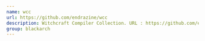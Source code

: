 ```yaml
---
name: wcc
url: https://github.com/endrazine/wcc
description: Witchcraft Compiler Collection. URL : https://github.com/endrazine/wcc Groups : blackarch blackarch-binary blackarch-misc
group: blackarch
---
```

